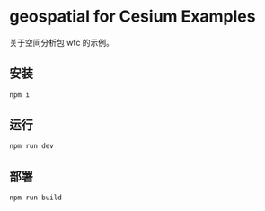 # geospatial for Cesium Examples

关于空间分析包 wfc 的示例。

## 安装

```bash
npm i
```

## 运行

```bash
npm run dev
```

## 部署

```bash
npm run build
```
